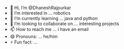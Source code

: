 - 👋 Hi, I’m @DhaneshRajpurkar
- 👀 I’m interested in ... robotics
- 🌱 I’m currently learning ... java and python
- 💞️ I’m looking to collaborate on ... interesting projects
- 📫 How to reach me ... i have an email
- 😄 Pronouns: ... he/him
- ⚡ Fun fact: ...

<!---
DhaneshRajpurkar/DhaneshRajpurkar is a ✨ special ✨ repository because its `README.md` (this file) appears on your GitHub profile.
You can click the Preview link to take a look at your changes.
--->
